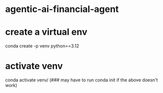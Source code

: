 # agentic-ai-financial-agent


# create a virtual env
conda create -p venv python==3.12

# activate venv
conda activate venv/  (### may have to run conda init if the above doesn't work)


